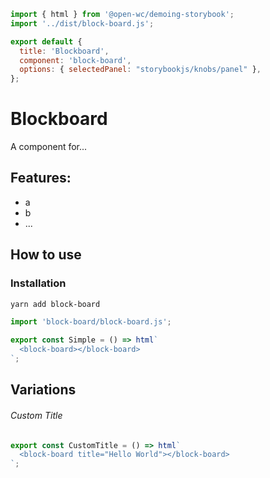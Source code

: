 ```js script
import { html } from '@open-wc/demoing-storybook';
import '../dist/block-board.js';

export default {
  title: 'Blockboard',
  component: 'block-board',
  options: { selectedPanel: "storybookjs/knobs/panel" },
};
```

# Blockboard

A component for...

## Features:

- a
- b
- ...

## How to use

### Installation

```bash
yarn add block-board
```

```js
import 'block-board/block-board.js';
```

```js preview-story
export const Simple = () => html`
  <block-board></block-board>
`;
```

## Variations

###### Custom Title

```js preview-story
export const CustomTitle = () => html`
  <block-board title="Hello World"></block-board>
`;
```
